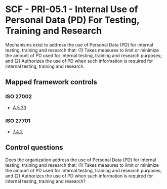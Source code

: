 # SCF - PRI-05.1 - Internal Use of Personal Data (PD) For Testing, Training and Research
Mechanisms exist to address the use of Personal Data (PD) for internal testing, training and research that:
(1) Takes measures to limit or minimize the amount of PD used for internal testing, training and research purposes; and
(2) Authorizes the use of PD when such information is required for internal testing, training and research.
## Mapped framework controls
### ISO 27002
- [A.5.33](../iso27002/a-5.md#a533)
  
### ISO 27701
- [7.4.2](../iso27701/742.md)
  
## Control questions
Does the organization address the use of Personal Data (PD) for internal testing, training and research that:
 (1) Takes measures to limit or minimize the amount of PD used for internal testing, training and research purposes; and
 (2) Authorizes the use of PD when such information is required for internal testing, training and research?
  